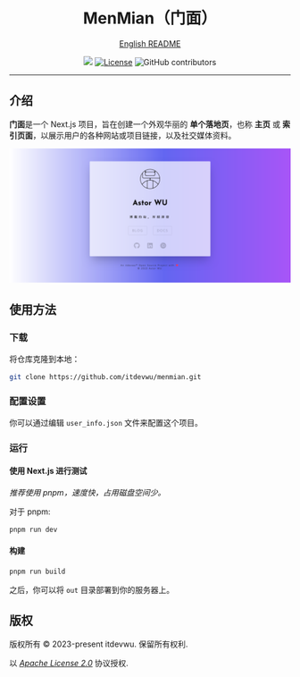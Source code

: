 <div style="margin: auto; text-align: center; align-items: center">

<h1>MenMian（门面）</h1>

[English README](./README.md)

<a alt="itdevwu Open Source" href="https://docs.itdevwu.com"><img src="https://docs.itdevwu.com/img/itdevwu-opensource.svg" height="24px"></img></a>
<a alt="Apache 2.0 License" href="./LICENSE"><img alt="License" src="https://img.shields.io/github/license/itdevwu/menmian?style=for-the-badge&logo=apache" height="24px"></a>
<img alt="GitHub contributors" src="https://img.shields.io/github/contributors/itdevwu/menmian?style=for-the-badge&logo=git" height="24px">


</div>

---

## 介绍

**门面**是一个 Next.js 项目，旨在创建一个外观华丽的 **单个落地页**，也称 **主页** 或 **索引页面**，以展示用户的各种网站或项目链接，以及社交媒体资料。

![MenMian](./assets/menmian_show.png)

## 使用方法

### 下载

将仓库克隆到本地：

```bash
git clone https://github.com/itdevwu/menmian.git
```

### 配置设置

你可以通过编辑 `user_info.json` 文件来配置这个项目。

### 运行

#### 使用 Next.js 进行测试

*推荐使用 pnpm，速度快，占用磁盘空间少。*

对于 pnpm:

```bash
pnpm run dev
```

#### 构建

```bash
pnpm run build
```

之后，你可以将 `out` 目录部署到你的服务器上。

## 版权

版权所有 © 2023-present itdevwu. 保留所有权利.

以 *[Apache License 2.0](./LICENSE)* 协议授权.
